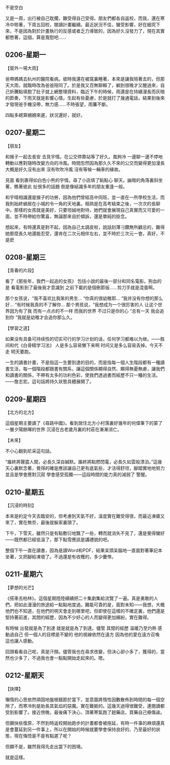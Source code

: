 不是空白

又是一周，出行被自己耽擱，難受得自己受得。朋友們都各自返校，而我，還在寒冷中晾著，下周五回校，閱讀計畫繼續。最近狀況不佳，蠻受影響，好在細究下來，不是因為對於計畫執行的反感或者乏力導致的，因為好久沒發力了，現在其實都憋著，這個，算是寬慰吧……

## 0206-星期一
【窗外一場大雨】

爸帶媽媽去杭州的醫院看病。彼時我還在被窩裏睡著，本來是讓我陪著去的，但那天大雨，就臨時改為爸爸陪同了。於是我又百無聊賴了，躺到很晚才又醒過來，自己折騰點填飽了肚子就上網整理資料，臨近下午的時候，雨還是在持續漫長而灰暗的節奏，下雨天就是影響心情。生起有些憂慮，於是就打了幾通電話，結果到後來才發現爸手機沒帶，無力感……不時張望，雨簾不斷。

四點多總算姍姍來遲，狀況還好，就好。

## 0207-星期二
【朋友】

和猴子一起去長安 去見宇情。在公交停靠站等了好久。風夠冷 一邊聊一邊不停地轉動以應對隨時改變方向的冷風。時間忽然因為那久久不來的公交而變得更加漫長 大概是好久沒有出來 沒有吹吹冷風 沒有等候一輛車的緣故。

見面 看到裹得如白色小熊的宇情。尋了小店填了點點心 聊天。幽暗的角落裏斜坐著，瞧著彼此 扯很多的話題 倒是像結識多年的朋友重逢一般。

和宇晴相識還是猴子的功勞，因為他們曾經高中同班，並一直在一所學校生活，而我則始終蝸居在小城的令一角的天地裏。相熟是在高考結束之後，一次次的長聊中。那樣的女孩就是美好，只要坦誠地對待，她們就會展現自己真實而又可愛的一面，並不時帶給你驚喜，無論那來自於傾訴，還是單純的掛念。

想起來，有時還真是對不起，因為自己太調皮啦，說話刻薄刁鑽無所顧忌的，難得她那麼長久地還能忍受，還肯在二次元相伴左右，並不時於三次元一會。真好，不是麽

## 0208-星期三
【青春的片段】

看了《那些年，我們一起追的女孩》 包括小說的最後一部分和同名電影。狗血的是 看電影到了最後我才意識到 之前下載的是個刪節版……剪刀手就是混蛋啊。

那个女孩说，“我不喜欢比我笨的男生… “你真的很幼稚耶… “我并没有你想的那么好… “有时候我真的不了解你… 那个男孩说，“我想成为一个很厉害的人 让这个世界因为有了我 而有一点点的不一样 而我的世界 不过只是你的心 “总有一天 我会追到你 “我就是幼稚才会追你那么久。

【學習之道】

如果没有具备可持续性的切实可行的学习计划的话，任何学习都难以为继。——胜间和代《白骨精学习法》 人是多么容易懒下来啊 时间又是多么容易丢掉。今天不走 明天要跑。 

一生的讀書計畫，不是指這一生要到達的目的，而是指每一個人生階段都有一種讀書生活，每一個階段都跟書有關系，讓這個關係顯得自然、顯得無憂無慮，讓我們和讀書的關係，不帶有太多的功利色彩，使我們透過書而經歷不只一種的生活。 ——詹志宏。這句話將持久狀態具體展開了。

## 0209-星期四 

【北方的北方】

這個星期主要讀了《尋路中國》。看到居住北方小村落裏好幾年的何偉筆下的蒙了一層夕陽餘暉的世界 沉浸在古老歲月裏的村莊在漸漸消亡。

【未來】

不小心翻到尼采這句話。

“誰終將聲震人間，必長久深自緘默。誰終將點燃閃電，必長久如雲般漂泊。”這幾天心裏默念著，覺得的確是應該讓自己更有底氣些，才活得舒坦，腳踏實地地努力 並且是學會應對沉寂 學會感受孤獨——這段時間的能力真的減弱了 警醒。

## 0210-星期五

【沉浸的時刻】

本來是約定今天去臨安的，但考慮到天氣不好，溫度實在難受得很，而最近凍瘡又來了，實在無奈，最後就躲家裏頭了。

下午，下雪天，雖然只是有點敷衍地飄了一些，轉而就消失不見了，還是覺得蠻好——既然都已經低溫了，那下點雪應該是講禮貌的吧。

整個下午一直在讀書，因為是讀Word和PDF，結果呆頭呆腦地一直面對著筆記本坐著，又把腳給凍壞了。不過還是有收穫的，多少慶倖。

## 0211-星期六 
【夢想的光芒】

《搭車去柏林》。這個星期陸陸續續把二十集劇集給流覽了一遍。真是勇敢的人們，把如此漫漫的旅途給一點點地度過。難能可貴的是，面對未知——我想，大概他們也不知道，在他們的明天會走到哪里吧，但即使在這樣的不確定裏，他們還是堅持著前進，其間的經歷，因為不少好心的人而變得更加繽紛，實在難得。

有時候 出發就是為了到達 就是就是為了到達。儘管 其間的經歷 溫暖乃至灼熱 感動過自己 但一個人的目標是不變的 他的視線依然在遠方 因為他的愛在遠方召喚 這也讓人感動。

回頭看看自己呢，真是汗顏。儘管我也在尋求改變，但決心卻小多了，獲得的，當然也少多了，不過我也會一點點開始走起來的。嗯。

## 0212-星期天

【抉擇】

懶惰的心思依然頑固地盤根錯節於當下，並意圖將惰性因數散佈到時間的每一個空隙了，而寒冷則是助長其氣焰的惡魔。實在難捱的。這幾天過得很難受，連閱讀都受到影響了。接近傍晚，最後痛下決心，頂著寒氣跑了趟藥店，買藥自己療傷誒。

但願快些復原，不然到時返校開始跑步的計畫都會被拖延，有時一件事的麻煩還真是會蔓延到另一件事上，所以在開始的時候就要學會保持良好的、乃至最好的狀態，現在悔悟是不是有點遲了呢？

但願不是，雖然我得先走出當下的困境。

就是這樣。